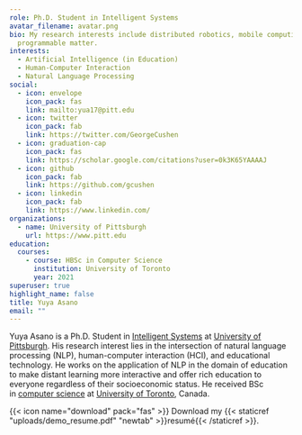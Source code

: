 ```yaml
---
role: Ph.D. Student in Intelligent Systems
avatar_filename: avatar.png
bio: My research interests include distributed robotics, mobile computing and
  programmable matter.
interests:
  - Artificial Intelligence (in Education)
  - Human-Computer Interaction
  - Natural Language Processing
social:
  - icon: envelope
    icon_pack: fas
    link: mailto:yua17@pitt.edu
  - icon: twitter
    icon_pack: fab
    link: https://twitter.com/GeorgeCushen
  - icon: graduation-cap
    icon_pack: fas
    link: https://scholar.google.com/citations?user=0k3K65YAAAAJ
  - icon: github
    icon_pack: fab
    link: https://github.com/gcushen
  - icon: linkedin
    icon_pack: fab
    link: https://www.linkedin.com/
organizations:
  - name: University of Pittsburgh
    url: https://www.pitt.edu
education:
  courses:
    - course: HBSc in Computer Science
      institution: University of Toronto
      year: 2021
superuser: true
highlight_name: false
title: Yuya Asano
email: ""
---
```

Yuya Asano is a Ph.D. Student in [Intelligent Systems](http://www.isp.pitt.edu/) at [University of Pittsburgh](https://www.pitt.edu/). His research interest lies in the intersection of natural language processing (NLP), human-computer interaction (HCI), and educational technology. He works on the application of NLP in the domain of education to make distant learning more interactive and offer rich education to everyone regardless of their socioeconomic status. He received BSc in [computer science](https://web.cs.toronto.edu/) at [University of Toronto](https://www.utoronto.ca/), Canada.

{{< icon name="download" pack="fas" >}} Download my {{< staticref "uploads/demo_resume.pdf" "newtab" >}}resumé{{< /staticref >}}.